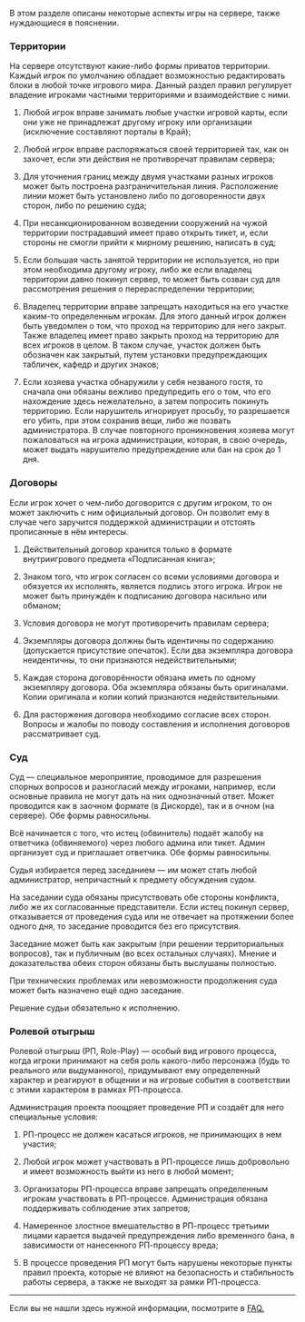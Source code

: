 В этом разделе описаны некоторые аспекты игры на сервере, также нуждающиеся в пояснении.

### Территории

На сервере отсутствуют какие-либо формы приватов территории. Каждый игрок по умолчанию обладает возможностью редактировать блоки в любой точке игрового мира. Данный раздел правил регулирует владение игроками частными территориями и взаимодействие с ними.

1. Любой игрок вправе занимать любые участки игровой карты, если они уже не принадлежат другому игроку или организации (исключение составляют порталы в Край);

2. Любой игрок вправе распоряжаться своей территорией так, как он захочет, если эти действия не противоречат правилам сервера;

3. Для уточнения границ между двумя участками разных игроков может быть построена разграничительная линия. Расположение линии может быть установлено либо по договоренности двух сторон, либо по решению суда;

4. При несанкционированном возведении сооружений на чужой территории пострадавший имеет право открыть тикет, и, если стороны не смогли прийти к мирному решению, написать в суд;

5. Если большая часть занятой территории не используется, но при этом необходима другому игроку, либо же если владелец территории давно покинул сервер, то может быть созван суд для рассмотрения решения о перераспределении территории;

6. Владелец территории вправе запрещать находиться на его участке каким-то определенным игрокам. Для этого данный игрок должен быть уведомлен о том, что проход на территорию для него закрыт. Также владелец имеет право закрыть проход на территорию для всех игроков в целом. В таком случае, участок должен быть обозначен как закрытый, путем установки предупреждающих табличек, кафедр и других знаков;

7. Если хозяева участка обнаружили у себя незваного гостя, то сначала они обязаны вежливо предупредить его о том, что его нахождение здесь нежелательно, а затем попросить покинуть территорию. Если нарушитель игнорирует просьбу, то разрешается его убить, при этом сохранив вещи, либо же позвать администратора. В случае повторного проникновения хозяева могут пожаловаться на игрока администрации, которая, в свою очередь, может выдать нарушителю предупреждение или бан на срок до 1 дня.

### Договоры

Если игрок хочет о чем-либо договорится с другим игроком, то он может заключить с ним официальный договор. Он позволит ему в случае чего заручится поддержкой администрации и отстоять прописанные в нём интересы.

1. Действительный договор хранится только в формате внутриигрового предмета «Подписанная книга»;

2. Знаком того, что игрок согласен со всеми условиями договора и обязуется их исполнять, является подпись этого игрока. Игрок не может быть принуждён к подписанию договора насильно или обманом;

3. Условия договора не могут противоречить правилам сервера;

4. Экземпляры договора должны быть идентичны по содержанию (допускается присутствие опечаток). Если два экземпляра договора неидентичны, то они признаются недействительными;

5. Каждая сторона договорённости обязана иметь по одному экземпляру договора. Оба экземпляра обязаны быть оригиналами. Копии оригинала и копии копий признаются недействительными.

6. Для расторжения договора необходимо согласие всех сторон.
Вопросы и жалобы по поводу составления и исполнения договоров рассматривает суд.

### Суд

Суд — специальное мероприятие, проводимое для разрешения спорных вопросов и разногласий между игроками, например, если основные правила не могут дать на них однозначный ответ. Может проводится как в заочном формате (в Дискорде), так и в очном (на сервере). Обе формы равносильны.

Всё начинается с того, что истец (обвинитель) подаёт жалобу на ответчика (обвиняемого) через любого админа или тикет. Админ организует суд и приглашает ответчика. Обе формы равносильны.

Судья избирается перед заседанием — им может стать любой администратор, непричастный к предмету обсуждения судом.

На заседании суда обязаны присутствовать обе стороны конфликта, либо же их согласованные представители. Если истец покинул сервер, отказывается от проведения суда или не отвечает на протяжении более одного дня, то заседание проводится без его присутствия.

Заседание может быть как закрытым (при решении территориальных вопросов), так и публичным (во всех остальных случаях). Мнение и доказательства обеих сторон обязаны быть выслушаны полностью.

При технических проблемах или невозможности продолжения суда может быть назначено ещё одно заседание.

Решение судьи обязательно к исполнению.

### Ролевой отыгрыш

Ролевой отыгрыш (РП, Role-Play) — особый вид игрового процесса, когда игроки принимают на себя роль какого-либо персонажа (будь то реального или выдуманного), придумывают ему определенный характер и реагируют в общении и на игровые события в соответствии с этими характером в рамках РП-процесса.

Администрация проекта поощряет проведение РП и создаёт для него специальные условия:

1. РП-процесс не должен касаться игроков, не принимающих в нем участия;

2. Любой игрок может участвовать в РП-процессе лишь добровольно и имеет возможность выйти из него в любой момент;

3. Организаторы РП-процесса вправе запрещать определенным игрокам участвовать в РП-процессе. Администрация обязана поддерживать соблюдение этих запретов;

4. Намеренное злостное вмешательство в РП-процесс третьими лицами карается выдачей предупреждения либо временного бана, в зависимости от нанесенного РП-процессу вреда;

5. В процессе проведения РП могут быть нарушены некоторые пункты правил проекта, которые не влияют на безопасность и стабильность работы сервера, а также не выходят за рамки РП-процесса.

---

Если вы не нашли здесь нужной информации, посмотрите в [FAQ.](/read/faq)
